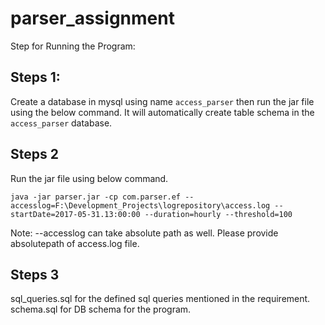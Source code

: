 # parser_assignment

Step for Running the Program: 

## Steps 1:

Create a database in mysql using name ```access_parser``` then run the jar file using the below command. It will automatically create table schema in the ```access_parser``` database.

## Steps 2

Run the jar file using below command. 

```
java -jar parser.jar -cp com.parser.ef --accesslog=F:\Development_Projects\logrepository\access.log --startDate=2017-05-31.13:00:00 --duration=hourly --threshold=100
```

Note: --accesslog can take absolute path as well. Please provide absolutepath of access.log file. 

## Steps 3

sql_queries.sql for the defined sql queries mentioned in the requirement. 
schema.sql for DB schema for the program. 

